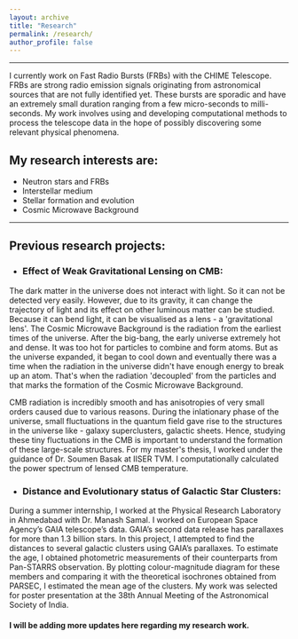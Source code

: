 ```yaml
---
layout: archive
title: "Research"
permalink: /research/
author_profile: false
---
```


------

I currently work on Fast Radio Bursts (FRBs) with the CHIME Telescope. FRBs are strong radio emission signals originating from astronomical sources that are not fully identified yet. These bursts are sporadic and have an extremely small duration ranging from a few micro-seconds to milli-seconds. My work involves using and developing computational methods to process the telescope data in the hope of possibly discovering some relevant physical phenomena.  

## My research interests are:
  * Neutron stars and FRBs
  * Interstellar medium
  * Stellar formation and evolution
  * Cosmic Microwave Background

------


## Previous research projects:

* ### Effect of Weak Gravitational Lensing on CMB:

The dark matter in the universe does not interact with light. So it can not be detected very easily. However, due to its gravity, it can change the trajectory of light and its effect on other luminous matter can be studied. Because it can bend light, it can be visualised as a lens - a 'gravitational lens'. The Cosmic Microwave Background is the radiation from the earliest times of the universe. After the big-bang, the early universe extremely hot and dense. It was too hot for particles to combine and form atoms. But as the universe expanded, it began to cool down and eventually there was a time when the radiation in the universe didn't have enough energy to break up an atom. That's when the radiation 'decoupled' from the particles and that marks the formation of the Cosmic Microwave Background. 

CMB radiation is incredibly smooth and has anisotropies of very small orders caused due to various reasons. During the inlationary phase of the universe, small fluctuations in the quantum field gave rise to the structures in the universe like - galaxy superclusters, galactic sheets. Hence, studying these tiny fluctuations in the CMB is important to understand the formation of these large-scale structures. For my master's thesis, I worked under the guidance of Dr. Soumen Basak at IISER TVM. I computationally calculated the power spectrum of lensed CMB temperature.

* ### Distance and Evolutionary status of Galactic Star Clusters:

During a summer internship, I worked at the Physical Research Laboratory in Ahmedabad with Dr. Manash Samal. I worked on European Space Agency’s GAIA telescope’s data. GAIA’s second data release has parallaxes for more than 1.3 billion stars. In this project, I attempted to find the distances to several galactic clusters using GAIA’s parallaxes. To estimate the age, I obtained photometric measurements of their counterparts from Pan-STARRS observation. By plotting colour-magnitude diagram for these members and comparing it with the theoretical isochrones obtained from PARSEC, I estimated the mean age of the clusters. My work was selected for poster presentation at the 38th Annual Meeting of the Astronomical Society of India.

#### I will be adding more updates here regarding my research work.
